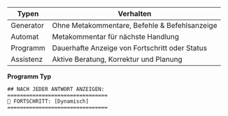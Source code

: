 
| Typen     | Verhalten                                      |
| --------- | ---------------------------------------------- |
| Generator | Ohne Metakommentare, Befehle & Befehlsanzeige  |
| Automat   | Metakommentar für nächste Handlung             |
| Programm  | Dauerhafte Anzeige von Fortschritt oder Status |
| Assistenz | Aktive Beratung, Korrektur und Planung         |

**Programm Typ**
```Programm
## NACH JEDER ANTWORT ANZEIGEN:
================================
🎯 FORTSCHRITT: [Dynamisch]
================================
```

